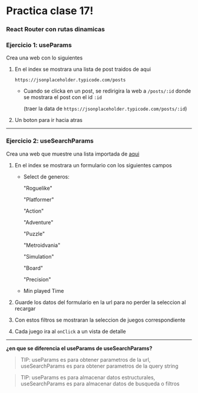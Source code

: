 # Practica clase 17!

### React Router con rutas dinamicas

### Ejercicio 1: useParams

Crea una web con lo siguientes
  
1. En el index se mostrara una lista de post traidos de aqui
    
    `https://jsonplaceholder.typicode.com/posts`

    -  Cuando se clicka en un post, se redirigira la web a `/posts/:id` donde se mostrara el post con el id `:id` 
        
        (traer la data de `https://jsonplaceholder.typicode.com/posts/:id`)
  
2. Un boton para ir hacia atras

---

### Ejercicio 2: useSearchParams

Crea una web que muestre una lista importada de [aqui](https://github.com/gabymorgi/F3-classes-vite/blob/main/src/fakeApi/games.json)

1. En el index se mostrara un formulario con los siguientes campos
  
    - Select de generos: 
      
      "Roguelike"

      "Platformer"

      "Action"

      "Adventure"

      "Puzzle"

      "Metroidvania"

      "Simulation"

      "Board"

      "Precision"

    - Min played Time
  
2. Guarde los datos del formulario en la url para no perder la seleccion al recargar

3. Con estos filtros se mostraran la seleccion de juegos correspondiente

4. Cada juego ira al `onClick` a un vista de detalle

---

**¿en que se diferencia el useParams de useSearchParams?**

  > TIP: useParams es para obtener parametros de la url, useSearchParams es para obtener parametros de la query string

  > TIP: useParams es para almacenar datos estructurales, useSearchParams es para almacenar datos de busqueda o filtros
